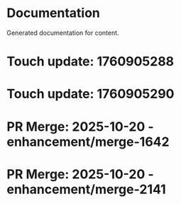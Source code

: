 # Documentation

Generated documentation for content.

# Touch update: 1760905288

# Touch update: 1760905290

# PR Merge: 2025-10-20 - enhancement/merge-1642

# PR Merge: 2025-10-20 - enhancement/merge-2141
